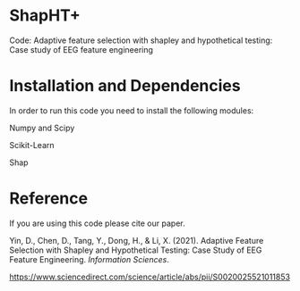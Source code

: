 # ShapHT+
Code: Adaptive feature selection with shapley and hypothetical testing: Case study of EEG feature engineering

# Installation and Dependencies

In order to run this code you need to install the following modules:

Numpy and Scipy 

Scikit-Learn

Shap

# Reference

If you are using this code please cite our paper.

Yin, D., Chen, D., Tang, Y., Dong, H., & Li, X. (2021). Adaptive Feature Selection with Shapley and Hypothetical Testing: Case Study of EEG Feature Engineering. *Information Sciences*.

https://www.sciencedirect.com/science/article/abs/pii/S0020025521011853
